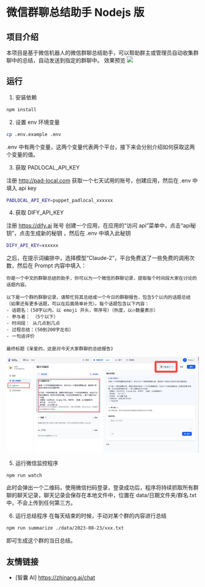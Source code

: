 # 微信群聊总结助手 Nodejs 版
## 项目介绍
本项目是基于微信机器人的微信群聊总结助手，可以帮助群主或管理员自动收集群聊中的总结，自动发送到指定的群聊中。
效果预览
<img src="https://github.com/aoao-eth/wechat-summarize-bot/assets/897401/f3220210-3b7e-411f-8e2e-801f82a0b5da" width="300" />

## 运行
1. 安装依赖
```bash
npm install
```
2. 设置 env 环境变量
```bash
cp .env.example .env
```
.env 中有两个变量，这两个变量代表两个平台，接下来会分别介绍如何获取这两个变量的值。

3. 获取 PADLOCAL_API_KEY

注册 http://pad-local.com 获取一个七天试用的账号，创建应用，然后在 .env 中填入 api key
```bash
PADLOCAL_API_KEY=puppet_padlocal_xxxxxx
```


4. 获取 DIFY_API_KEY 

注册 https://dify.ai 账号
创建一个应用，在应用的“访问 api”菜单中，点击“api秘钥”，点击生成新的秘钥 ，然后在 .env 中填入此秘钥
```bash
DIFY_API_KEY=xxxxxx
```
之后，在提示词编排中，选择模型“Claude-2”，平台免费送了一些免费的调用次数，然后在 Prompt 内容中填入：

```
你是一个中文的群聊总结的助手，你可以为一个微信的群聊记录，提取每个时间段大家在讨论的话题内容。

以下是一个群的群聊记录，请帮忙将其总结成一个今日的群聊报告，包含5个以内的话题总结（如果还有更多话题，可以在后面简单补充）。每个话题包含以下内容：
- 话题名：(50字以内，以 emoji 开头，带序号）（热度，以🔥数量表示）
- 参与者： （5个以下）
- 时间段： 从几点到几点
- 过程总结：(50到200字左右）
- 一句话评价

最终标题《亲爱的，这是对今天大家群聊的总结报告》
```

![](./1.jpg)

5. 运行微信监控程序
```bash
npm run watch
```
此时会弹出一个二维码，使用微信扫码登录，登录成功后，程序将持续抓取所有群聊的聊天记录，聊天记录会保存在本地文件中，位置在 data/日期文件夹/群名.txt 中，不会上传到任何第三方。

6. 运行总结程序
在每天结束的时候，手动对某个群的内容进行总结
```bash
npm run summarize ./data/2023-08-23/xxx.txt
```

即可生成这个群的当日总结。


## 友情链接
- [智囊 AI] https://zhinang.ai/chat
